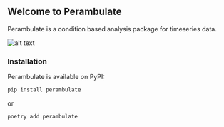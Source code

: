 ## Welcome to Perambulate

Perambulate is a condition based analysis package for timeseries data.

![alt text](https://thesaurus.plus/img/synonyms/167/perambulate.png "Perambulate")

### Installation

Perambulate is available on PyPI:

```bash
pip install perambulate
```
or
```bash
poetry add perambulate
```

